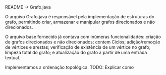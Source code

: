 README -> Grafo.java

O arquivo Grafo.java é responsável pela implementação de estruturas do grafo, permitindo criar, armazenar e manipular grafos direcionados e não direcionados.

O arquivo base fornecido já contava com inúmeras funcionalidades: criação de grafos direcionados e não direcionados; contem Ciclos; adição/remoção de vértices e arestas; verificação de existência de um vértice no grafo; limpeza total do grafo; e atualização do grafo a partir de uma entrada textual.

Implementamos a ordenação topológica.
TODO: Explicar como